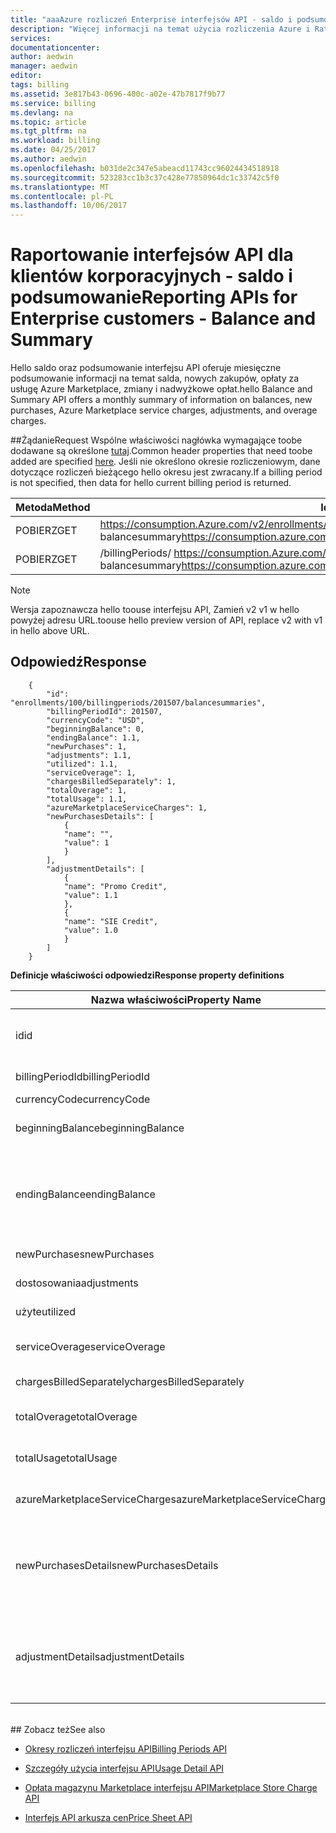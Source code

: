 ```yaml
---
title: "aaaAzure rozliczeń Enterprise interfejsów API - saldo i podsumowanie | Dokumentacja firmy Microsoft"
description: "Więcej informacji na temat użycia rozliczenia Azure i RateCard interfejsów API, które są używane tooprovide wgląd w informacje zużycia zasobów platformy Azure i trendów."
services: 
documentationcenter: 
author: aedwin
manager: aedwin
editor: 
tags: billing
ms.assetid: 3e817b43-0696-400c-a02e-47b7817f9b77
ms.service: billing
ms.devlang: na
ms.topic: article
ms.tgt_pltfrm: na
ms.workload: billing
ms.date: 04/25/2017
ms.author: aedwin
ms.openlocfilehash: b031de2c347e5abeacd11743cc96024434518918
ms.sourcegitcommit: 523283cc1b3c37c428e77850964dc1c33742c5f0
ms.translationtype: MT
ms.contentlocale: pl-PL
ms.lasthandoff: 10/06/2017
---
```

# <a name="reporting-apis-for-enterprise-customers---balance-and-summary"></a><span data-ttu-id="216b4-103">Raportowanie interfejsów API dla klientów korporacyjnych - saldo i podsumowanie</span><span class="sxs-lookup"><span data-stu-id="216b4-103">Reporting APIs for Enterprise customers - Balance and Summary</span></span>

<span data-ttu-id="216b4-104">Hello saldo oraz podsumowanie interfejsu API oferuje miesięczne podsumowanie informacji na temat salda, nowych zakupów, opłaty za usługę Azure Marketplace, zmiany i nadwyżkowe opłat.</span><span class="sxs-lookup"><span data-stu-id="216b4-104">hello Balance and Summary API offers a monthly summary of information on balances, new purchases, Azure Marketplace service charges, adjustments, and overage charges.</span></span>


##<a name="request"></a><span data-ttu-id="216b4-105">Żądanie</span><span class="sxs-lookup"><span data-stu-id="216b4-105">Request</span></span> 
<span data-ttu-id="216b4-106">Wspólne właściwości nagłówka wymagające toobe dodawane są określone [tutaj](billing-enterprise-api.md).</span><span class="sxs-lookup"><span data-stu-id="216b4-106">Common header properties that need toobe added are specified [here](billing-enterprise-api.md).</span></span> <span data-ttu-id="216b4-107">Jeśli nie określono okresie rozliczeniowym, dane dotyczące rozliczeń bieżącego hello okresu jest zwracany.</span><span class="sxs-lookup"><span data-stu-id="216b4-107">If a billing period is not specified, then data for hello current billing period is returned.</span></span>

|<span data-ttu-id="216b4-108">Metoda</span><span class="sxs-lookup"><span data-stu-id="216b4-108">Method</span></span> | <span data-ttu-id="216b4-109">Identyfikator URI żądania</span><span class="sxs-lookup"><span data-stu-id="216b4-109">Request URI</span></span>|
|-|-|
|<span data-ttu-id="216b4-110">POBIERZ</span><span class="sxs-lookup"><span data-stu-id="216b4-110">GET</span></span>| <span data-ttu-id="216b4-111">https://consumption.Azure.com/v2/enrollments/ {enrollmentNumber} / balancesummary</span><span class="sxs-lookup"><span data-stu-id="216b4-111">https://consumption.azure.com/v2/enrollments/{enrollmentNumber}/balancesummary</span></span>|
|<span data-ttu-id="216b4-112">POBIERZ</span><span class="sxs-lookup"><span data-stu-id="216b4-112">GET</span></span>| <span data-ttu-id="216b4-113">/billingPeriods/ https://consumption.Azure.com/v2/enrollments/ {enrollmentNumber} {billingPeriod} / balancesummary</span><span class="sxs-lookup"><span data-stu-id="216b4-113">https://consumption.azure.com/v2/enrollments/{enrollmentNumber}/billingPeriods/{billingPeriod}/balancesummary</span></span>|

> [!Note]
> <span data-ttu-id="216b4-114">Wersja zapoznawcza hello toouse interfejsu API, Zamień v2 v1 w hello powyżej adresu URL.</span><span class="sxs-lookup"><span data-stu-id="216b4-114">toouse hello preview version of API, replace v2 with v1 in hello above URL.</span></span>
>

## <a name="response"></a><span data-ttu-id="216b4-115">Odpowiedź</span><span class="sxs-lookup"><span data-stu-id="216b4-115">Response</span></span>

        {
            "id": "enrollments/100/billingperiods/201507/balancesummaries",
            "billingPeriodId": 201507,
            "currencyCode": "USD",
            "beginningBalance": 0,
            "endingBalance": 1.1,
            "newPurchases": 1,
            "adjustments": 1.1,
            "utilized": 1.1,
            "serviceOverage": 1,
            "chargesBilledSeparately": 1,
            "totalOverage": 1,
            "totalUsage": 1.1,
            "azureMarketplaceServiceCharges": 1,
            "newPurchasesDetails": [
                {
                "name": "",
                "value": 1
                }
            ],
            "adjustmentDetails": [
                {
                "name": "Promo Credit",
                "value": 1.1
                },
                {
                "name": "SIE Credit",
                "value": 1.0
                }
            ]
        }


<span data-ttu-id="216b4-116">**Definicje właściwości odpowiedzi**</span><span class="sxs-lookup"><span data-stu-id="216b4-116">**Response property definitions**</span></span>

|<span data-ttu-id="216b4-117">Nazwa właściwości</span><span class="sxs-lookup"><span data-stu-id="216b4-117">Property Name</span></span>| <span data-ttu-id="216b4-118">Typ</span><span class="sxs-lookup"><span data-stu-id="216b4-118">Type</span></span>| <span data-ttu-id="216b4-119">Opis</span><span class="sxs-lookup"><span data-stu-id="216b4-119">Description</span></span>
|-|-|-|
|<span data-ttu-id="216b4-120">id</span><span class="sxs-lookup"><span data-stu-id="216b4-120">id</span></span>|<span data-ttu-id="216b4-121">Ciąg</span><span class="sxs-lookup"><span data-stu-id="216b4-121">string</span></span>|<span data-ttu-id="216b4-122">Witaj Unikatowy identyfikator określonego okresu rozliczeniowego do rejestracji</span><span class="sxs-lookup"><span data-stu-id="216b4-122">hello unique Id for a specific billing period and enrollment</span></span>|
|<span data-ttu-id="216b4-123">billingPeriodId</span><span class="sxs-lookup"><span data-stu-id="216b4-123">billingPeriodId</span></span>|<span data-ttu-id="216b4-124">Ciąg</span><span class="sxs-lookup"><span data-stu-id="216b4-124">string</span></span> |<span data-ttu-id="216b4-125">Witaj identyfikator okresu rozliczeniowego</span><span class="sxs-lookup"><span data-stu-id="216b4-125">hello billing period Id</span></span>|
|<span data-ttu-id="216b4-126">currencyCode</span><span class="sxs-lookup"><span data-stu-id="216b4-126">currencyCode</span></span>|<span data-ttu-id="216b4-127">Ciąg</span><span class="sxs-lookup"><span data-stu-id="216b4-127">string</span></span> |<span data-ttu-id="216b4-128">Kod waluty Hello</span><span class="sxs-lookup"><span data-stu-id="216b4-128">hello currency code</span></span>|
|<span data-ttu-id="216b4-129">beginningBalance</span><span class="sxs-lookup"><span data-stu-id="216b4-129">beginningBalance</span></span>|<span data-ttu-id="216b4-130">Decimal</span><span class="sxs-lookup"><span data-stu-id="216b4-130">decimal</span></span>| <span data-ttu-id="216b4-131">Saldo początkowe Hello hello okresie rozliczeniowym</span><span class="sxs-lookup"><span data-stu-id="216b4-131">hello beginning balance for hello billing period</span></span>|
|<span data-ttu-id="216b4-132">endingBalance</span><span class="sxs-lookup"><span data-stu-id="216b4-132">endingBalance</span></span>|<span data-ttu-id="216b4-133">Decimal</span><span class="sxs-lookup"><span data-stu-id="216b4-133">decimal</span></span>| <span data-ttu-id="216b4-134">Witaj saldo końcowe hello okresie rozliczeniowym (w przypadku otwartych okresów, które to będą aktualizowane codziennie na)</span><span class="sxs-lookup"><span data-stu-id="216b4-134">hello ending balance for hello billing period (for open periods this will be updated daily)</span></span>|
|<span data-ttu-id="216b4-135">newPurchases</span><span class="sxs-lookup"><span data-stu-id="216b4-135">newPurchases</span></span>|<span data-ttu-id="216b4-136">Decimal</span><span class="sxs-lookup"><span data-stu-id="216b4-136">decimal</span></span>| <span data-ttu-id="216b4-137">Nowe suma zakupu</span><span class="sxs-lookup"><span data-stu-id="216b4-137">Total new purchase amount</span></span>|
|<span data-ttu-id="216b4-138">dostosowania</span><span class="sxs-lookup"><span data-stu-id="216b4-138">adjustments</span></span>|<span data-ttu-id="216b4-139">Decimal</span><span class="sxs-lookup"><span data-stu-id="216b4-139">decimal</span></span>| <span data-ttu-id="216b4-140">Łączna kwota korekty</span><span class="sxs-lookup"><span data-stu-id="216b4-140">Total adjustment amount</span></span>|
|<span data-ttu-id="216b4-141">użyte</span><span class="sxs-lookup"><span data-stu-id="216b4-141">utilized</span></span>|<span data-ttu-id="216b4-142">Decimal</span><span class="sxs-lookup"><span data-stu-id="216b4-142">decimal</span></span>| <span data-ttu-id="216b4-143">Całkowite użycie zobowiązań</span><span class="sxs-lookup"><span data-stu-id="216b4-143">Total Commitment usage</span></span>|
|<span data-ttu-id="216b4-144">serviceOverage</span><span class="sxs-lookup"><span data-stu-id="216b4-144">serviceOverage</span></span>|<span data-ttu-id="216b4-145">Decimal</span><span class="sxs-lookup"><span data-stu-id="216b4-145">decimal</span></span>| <span data-ttu-id="216b4-146">Nadwyżkowe elementy w warstwie usług platformy Azure</span><span class="sxs-lookup"><span data-stu-id="216b4-146">Overage for Azure services</span></span>|
|<span data-ttu-id="216b4-147">chargesBilledSeparately</span><span class="sxs-lookup"><span data-stu-id="216b4-147">chargesBilledSeparately</span></span>|<span data-ttu-id="216b4-148">Decimal</span><span class="sxs-lookup"><span data-stu-id="216b4-148">decimal</span></span>| <span data-ttu-id="216b4-149">Opłaty za rachunki</span><span class="sxs-lookup"><span data-stu-id="216b4-149">Charges Billed separately</span></span>|
|<span data-ttu-id="216b4-150">totalOverage</span><span class="sxs-lookup"><span data-stu-id="216b4-150">totalOverage</span></span>|<span data-ttu-id="216b4-151">Decimal</span><span class="sxs-lookup"><span data-stu-id="216b4-151">decimal</span></span>| <span data-ttu-id="216b4-152">serviceOverage + chargesBilledSeparately</span><span class="sxs-lookup"><span data-stu-id="216b4-152">serviceOverage + chargesBilledSeparately</span></span>|
|<span data-ttu-id="216b4-153">totalUsage</span><span class="sxs-lookup"><span data-stu-id="216b4-153">totalUsage</span></span>|<span data-ttu-id="216b4-154">Decimal</span><span class="sxs-lookup"><span data-stu-id="216b4-154">decimal</span></span>| <span data-ttu-id="216b4-155">Usługa Azure zobowiązań + łączna nadwyżka</span><span class="sxs-lookup"><span data-stu-id="216b4-155">Azure service commitment + total Overage</span></span>|
|<span data-ttu-id="216b4-156">azureMarketplaceServiceCharges</span><span class="sxs-lookup"><span data-stu-id="216b4-156">azureMarketplaceServiceCharges</span></span>|<span data-ttu-id="216b4-157">Decimal</span><span class="sxs-lookup"><span data-stu-id="216b4-157">decimal</span></span>| <span data-ttu-id="216b4-158">Całkowita liczba opłat za portalu Azure Marketplace</span><span class="sxs-lookup"><span data-stu-id="216b4-158">Total charges for Azure Marketplace</span></span>|
|<span data-ttu-id="216b4-159">newPurchasesDetails</span><span class="sxs-lookup"><span data-stu-id="216b4-159">newPurchasesDetails</span></span>|<span data-ttu-id="216b4-160">Tablicy JSON ciąg par nazwa-wartość</span><span class="sxs-lookup"><span data-stu-id="216b4-160">JSON string array of Name Value pairs</span></span>|<span data-ttu-id="216b4-161">Lista nowych zakupów</span><span class="sxs-lookup"><span data-stu-id="216b4-161">List of new purchases</span></span>|
|<span data-ttu-id="216b4-162">adjustmentDetails</span><span class="sxs-lookup"><span data-stu-id="216b4-162">adjustmentDetails</span></span>|<span data-ttu-id="216b4-163">Tablicy JSON ciąg par nazwa-wartość</span><span class="sxs-lookup"><span data-stu-id="216b4-163">JSON string array of Name Value pairs</span></span>|<span data-ttu-id="216b4-164">Listy korekt (środki podwyższenie poziomu, SIE, faktury itd.)</span><span class="sxs-lookup"><span data-stu-id="216b4-164">List of Adjustments (Promo credit, SIE credit etc.)</span></span> |


<br/>
## <a name="see-also"></a><span data-ttu-id="216b4-165">Zobacz też</span><span class="sxs-lookup"><span data-stu-id="216b4-165">See also</span></span>

* [<span data-ttu-id="216b4-166">Okresy rozliczeń interfejsu API</span><span class="sxs-lookup"><span data-stu-id="216b4-166">Billing Periods API</span></span>](billing-enterprise-api-billing-periods.md)

* [<span data-ttu-id="216b4-167">Szczegóły użycia interfejsu API</span><span class="sxs-lookup"><span data-stu-id="216b4-167">Usage Detail API</span></span>](billing-enterprise-api-usage-detail.md) 

* [<span data-ttu-id="216b4-168">Opłata magazynu Marketplace interfejsu API</span><span class="sxs-lookup"><span data-stu-id="216b4-168">Marketplace Store Charge API</span></span>](billing-enterprise-api-marketplace-storecharge.md) 

* [<span data-ttu-id="216b4-169">Interfejs API arkusza cen</span><span class="sxs-lookup"><span data-stu-id="216b4-169">Price Sheet API</span></span>](billing-enterprise-api-pricesheet.md)